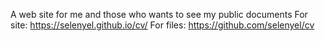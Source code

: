 A web site for me and those who wants to see my public documents
For site:
https://selenyel.github.io/cv/
For files:
https://github.com/selenyel/cv